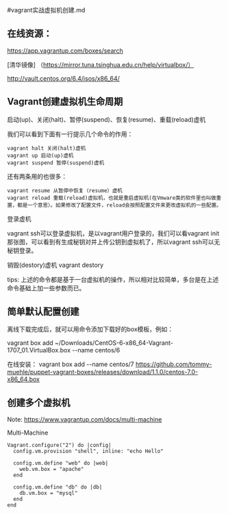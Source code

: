 #vagrant实战虚拟机创建.md

## 在线资源：
https://app.vagrantup.com/boxes/search

[清华镜像] （https://mirror.tuna.tsinghua.edu.cn/help/virtualbox/）

http://vault.centos.org/6.4/isos/x86_64/

## Vagrant创建虚拟机生命周期
 启动(up)、关闭(halt)、暂停(suspend)、恢复(resume)、重载(reload)虚机

我们可以看到下面有一行提示几个命令的作用：

    vagrant halt 关闭(halt)虚机
    vagrant up 启动(up)虚机
    vagrant suspend 暂停(suspend)虚机

还有两条用的也很多：

    vagrant resume 从暂停中恢复（resume）虚机
    vagrant reload 重载(reload)虚拟机，也就是重启虚拟机(在Vmware类的软件里也叫做重置，都是一个意思）。如果修改了配置文件，reload会按照配置文件来更改虚拟机的一些配置。

登录虚机

vagrant ssh可以登录虚拟机，是以vagrant用户登录的，我们可以看vagrant init那张图，可以看到有生成秘钥对并上传公钥到虚拟机了，所以vagrant ssh可以无秘钥登录。

销毁(destory)虚机
vagrant destory

tips: 上述的命令都是基于一台虚拟机的操作，所以相对比较简单，多台是在上述命令基础上加一些参数而已。


## 简单默认配置创建

离线下载完成后，就可以用命令添加下载好的box模板，例如：

vagrant box add ~/Downloads/CentOS-6-x86_64-Vagrant-1707_01.VirtualBox.box --name centos/6



在线安装：
vagrant box add --name centos/7
https://github.com/tommy-muehle/puppet-vagrant-boxes/releases/download/1.1.0/centos-7.0-x86_64.box




## 创建多个虚拟机

Note: https://www.vagrantup.com/docs/multi-machine


Multi-Machine

```
Vagrant.configure("2") do |config|
  config.vm.provision "shell", inline: "echo Hello"

  config.vm.define "web" do |web|
    web.vm.box = "apache"
  end

  config.vm.define "db" do |db|
    db.vm.box = "mysql"
  end
end
```


